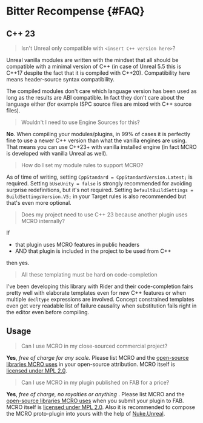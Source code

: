 # Bitter Recompense {#FAQ}

## C++ 23

> Isn't Unreal only compatible with `<insert C++ version here>`?

Unreal vanilla modules are written with the mindset that all should be compatible with a minimal version of C++ (in case of Unreal 5.5 this is C++17 despite the fact that it is compiled with C++20). Compatibility here means header-source syntax compatibility.

The compiled modules don't care which language version has been used as long as the results are ABI compatible. In fact they don't care about the language either (for example ISPC source files are mixed with C++ source files).

> Wouldn't I need to use Engine Sources for this?

**No**. When compiling your modules/plugins, in 99% of cases it is perfectly fine to use a newer C++ version than what the vanilla engines are using. That means you can use C++23+ with vanilla installed engine (in fact MCRO is developed with vanilla Unreal as well).

> How do I set my module rules to support MCRO?

As of time of writing, setting `CppStandard = CppStandardVersion.Latest;` is required. Setting `bUseUnity = false` is strongly recommended for avoiding surprise redefinitions, but it's not required. Setting `DefaultBuildSettings = BuildSettingsVersion.V5;` in your Target rules is also recommended but that's even more optional.

> Does my project need to use C++ 23 because another plugin uses MCRO internally?

If

* that plugin uses MCRO features in public headers
* AND that plugin is included in the project to be used from C++

then yes.

> All these templating must be hard on code-completion

I've been developing this library with Rider and their code-completion fairs pretty well with elaborate templates even for new C++ features or when multiple `decltype` expressions are involved. Concept constrained templates even get very readable list of failure causality when substitution fails right in the editor even before compiling.

## Usage

> Can I use MCRO in my close-sourced commercial project?

**Yes**, *free of charge for any scale.* Please list MCRO and the [open-source libraries MCRO uses](#Attribution) in your open-source attribution. MCRO itself is [licensed under MPL 2.0](#Legal).

> Can I use MCRO in my plugin published on FAB for a price?

**Yes**, *free of charge, no royalties or anything* . Please list MCRO and the [open-source libraries MCRO uses](#Attribution) when you submit your plugin to FAB. MCRO itself is [licensed under MPL 2.0](#Legal). Also it is recommended to compose the MCRO proto-plugin into yours with the help of [Nuke.Unreal](https://github.com/microdee/Nuke.Unreal).